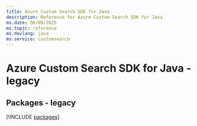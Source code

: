 ```yaml
---
title: Azure Custom Search SDK for Java
description: Reference for Azure Custom Search SDK for Java
ms.date: 06/09/2025
ms.topic: reference
ms.devlang: java
ms.service: customsearch
---
```

# Azure Custom Search SDK for Java - legacy
## Packages - legacy
[!INCLUDE [packages](custom-search-index.md)]